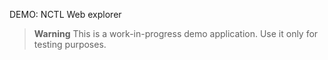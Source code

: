 DEMO: NCTL Web explorer

> **Warning**
> This is a work-in-progress demo application. Use it only for testing purposes.
